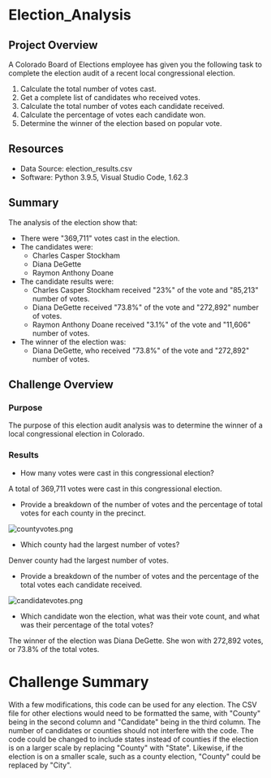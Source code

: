 # Election_Analysis

## Project Overview
A Colorado Board of Elections employee has given you the following task to complete the election audit of a recent local congressional election.

1. Calculate the total number of votes cast.
2. Get a complete list of candidates who received votes.
3. Calculate the total number of votes each candidate received.
4. Calculate the percentage of votes each candidate won.
5. Determine the winner of the election based on popular vote.

## Resources
- Data Source: election_results.csv
- Software: Python 3.9.5, Visual Studio Code, 1.62.3

## Summary
The analysis of the election show that:
- There were "369,711" votes cast in the election.
- The candidates were:
  - Charles Casper Stockham
  - Diana DeGette
  - Raymon Anthony Doane
- The candidate results were:
  - Charles Casper Stockham received "23%" of the vote and "85,213" number of votes.
  - Diana DeGette received "73.8%" of the vote and "272,892" number of votes.
  - Raymon Anthony Doane received "3.1%" of the vote and "11,606" number of votes.
- The winner of the election was:
  - Diana DeGette, who received "73.8%" of the vote and "272,892" number of votes.
    
## Challenge Overview

### Purpose

The purpose of this election audit analysis was to determine the winner of a local congressional election in Colorado.

### Results
- How many votes were cast in this congressional election?

A total of 369,711 votes were cast in this congressional election.

- Provide a breakdown of the number of votes and the percentage of total votes for each county in the precinct.

![countyvotes.png](https://github.com/Athenus/Election_Analysis/blob/main/Resources/countyvotes.png)

- Which county had the largest number of votes?

Denver county had the largest number of votes.

- Provide a breakdown of the number of votes and the percentage of the total votes each candidate received.

![candidatevotes.png](https://github.com/Athenus/Election_Analysis/blob/main/Resources/candidatevotes.png)

- Which candidate won the election, what was their vote count, and what was their percentage of the total votes?

The winner of the election was Diana DeGette. She won with 272,892 votes, or 73.8% of the total votes.

# Challenge Summary

With a few modifications, this code can be used for any election. The CSV file for other elections would need to be formatted the same, with "County" being in the second column and "Candidate" being in the third column. The number of candidates or counties should not interfere with the code. The code could be changed to include states instead of counties if the election is on a larger scale by replacing "County" with "State". Likewise, if the election is on a smaller scale, such as a county election, "County" could be replaced by "City".

